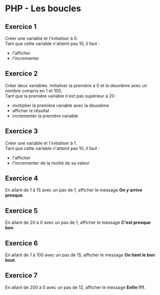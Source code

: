 # PHP - Les boucles
## Exercice 1
Créer une variable et l'initialiser à 0.  
Tant que cette variable n'atteint pas 10, il faut :
- l'afficher
- l'incrementer

## Exercice 2
Créer deux variables. Initialiser la première à 0 et la deuxième avec un nombre compris en 1 et 100.  
Tant que la première variable n'est pas supérieur à 20 :
- multiplier la première variable avec la deuxième
- afficher le résultat
- incrementer la première variable

## Exercice 3
Créer une variable et l'initialiser à 1.  
Tant que cette variable n'atteint pas 10, il faut :
- l'afficher
- l'incrementer de la moitié de sa valeur

## Exercice 4
En allant de 1 à 15 avec un pas de 1, afficher le message **On y arrive presque**.

## Exercice 5
En allant de 20 à 0 avec un pas de 1, afficher le message **C'est presque bon**.

## Exercice 6
En allant de 1 à 100 avec un pas de 15, afficher le message **On tient le bon bout**.

## Exercice 7
En allant de 200 à 0 avec un pas de 12, afficher le message **Enfin !!!!**.
